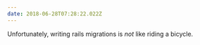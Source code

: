 ```yaml
---
date: 2018-06-28T07:28:22.022Z
---
```


Unfortunately, writing rails migrations is _not_ like riding a bicycle.
